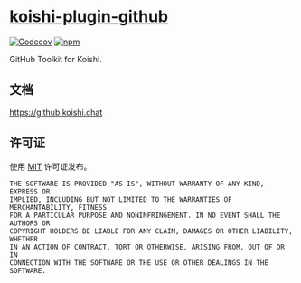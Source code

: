 # [koishi-plugin-github](https://github.koishi.chat/)

[![Codecov](https://img.shields.io/codecov/c/github/koishijs/koishi-plugin-github?style=flat-square)](https://codecov.io/gh/koishijs/koishi-plugin-github)
[![npm](https://img.shields.io/npm/v/koishi-plugin-github?style=flat-square)](https://www.npmjs.com/package/koishi-plugin-github)

GitHub Toolkit for Koishi.

## 文档

<https://github.koishi.chat>

## 许可证

使用 [MIT](./LICENSE) 许可证发布。

```
THE SOFTWARE IS PROVIDED "AS IS", WITHOUT WARRANTY OF ANY KIND, EXPRESS OR
IMPLIED, INCLUDING BUT NOT LIMITED TO THE WARRANTIES OF MERCHANTABILITY, FITNESS
FOR A PARTICULAR PURPOSE AND NONINFRINGEMENT. IN NO EVENT SHALL THE AUTHORS OR
COPYRIGHT HOLDERS BE LIABLE FOR ANY CLAIM, DAMAGES OR OTHER LIABILITY, WHETHER
IN AN ACTION OF CONTRACT, TORT OR OTHERWISE, ARISING FROM, OUT OF OR IN
CONNECTION WITH THE SOFTWARE OR THE USE OR OTHER DEALINGS IN THE SOFTWARE.
```
